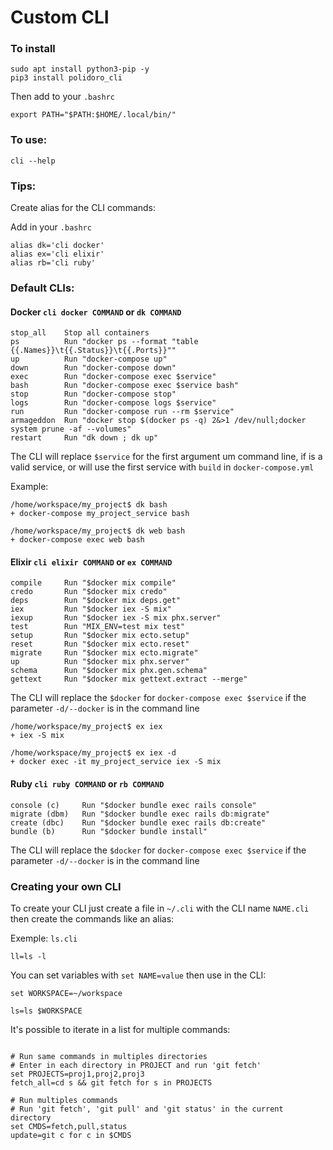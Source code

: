 # Custom CLI
### To install

```
sudo apt install python3-pip -y
pip3 install polidoro_cli
```

Then add to your `.bashrc`
```
export PATH="$PATH:$HOME/.local/bin/"
```

### To use:
`cli --help`

### Tips:
Create alias for the CLI commands:

Add in your `.bashrc`
```
alias dk='cli docker'
alias ex='cli elixir'
alias rb='cli ruby'
```

### Default CLIs:
#### Docker `cli docker COMMAND` or `dk COMMAND`
```
stop_all    Stop all containers
ps          Run "docker ps --format "table {{.Names}}\t{{.Status}}\t{{.Ports}}""
up          Run "docker-compose up"
down        Run "docker-compose down"
exec        Run "docker-compose exec $service"
bash        Run "docker-compose exec $service bash"
stop        Run "docker-compose stop"
logs        Run "docker-compose logs $service"
run         Run "docker-compose run --rm $service"
armageddon  Run "docker stop $(docker ps -q) 2&>1 /dev/null;docker system prune -af --volumes"
restart     Run "dk down ; dk up"
```
The CLI will replace `$service` for the first argument um command line, if is a valid service, 
or will use the first service with `build` in `docker-compose.yml`

Example:
```
/home/workspace/my_project$ dk bash
+ docker-compose my_project_service bash

/home/workspace/my_project$ dk web bash
+ docker-compose exec web bash

```

#### Elixir `cli elixir COMMAND` or `ex COMMAND`
```
compile     Run "$docker mix compile"
credo       Run "$docker mix credo"
deps        Run "$docker mix deps.get"
iex         Run "$docker iex -S mix"
iexup       Run "$docker iex -S mix phx.server"
test        Run "MIX_ENV=test mix test"
setup       Run "$docker mix ecto.setup"
reset       Run "$docker mix ecto.reset"
migrate     Run "$docker mix ecto.migrate"
up          Run "$docker mix phx.server"
schema      Run "$docker mix phx.gen.schema"
gettext     Run "$docker mix gettext.extract --merge"
```
The CLI will replace the `$docker` for `docker-compose exec $service` 
if the parameter `-d/--docker` is in the command line
```
/home/workspace/my_project$ ex iex
+ iex -S mix

/home/workspace/my_project$ ex iex -d
+ docker exec -it my_project_service iex -S mix
```

#### Ruby `cli ruby COMMAND` or `rb COMMAND`
```
console (c)     Run "$docker bundle exec rails console"
migrate (dbm)   Run "$docker bundle exec rails db:migrate"
create (dbc)    Run "$docker bundle exec rails db:create"
bundle (b)      Run "$docker bundle install"
```
The CLI will replace the `$docker` for `docker-compose exec $service`
if the parameter `-d/--docker` is in the command line

### Creating your own CLI
To create your CLI just create a file in `~/.cli` with the CLI name `NAME.cli` then create the commands like an alias:

Exemple:
`ls.cli`
```
ll=ls -l
```

You can set variables with `set NAME=value` then use in the CLI:
```
set WORKSPACE=~/workspace

ls=ls $WORKSPACE
```

It's possible to iterate in a list for multiple commands:
```

# Run same commands in multiples directories
# Enter in each directory in PROJECT and run 'git fetch'
set PROJECTS=proj1,proj2,proj3
fetch_all=cd s && git fetch for s in PROJECTS

# Run multiples commands
# Run 'git fetch', 'git pull' and 'git status' in the current directory
set CMDS=fetch,pull,status
update=git c for c in $CMDS
```